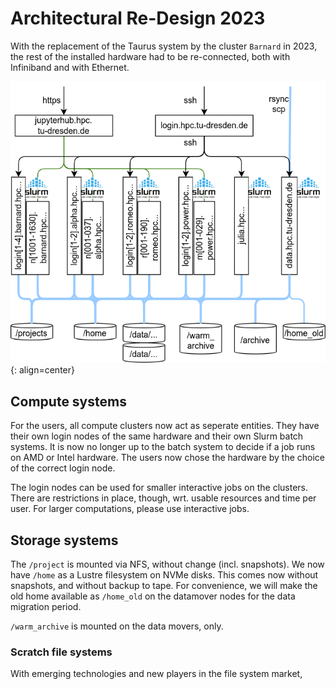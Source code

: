# Architectural Re-Design 2023

With the replacement of the Taurus system by the cluster `Barnard` in 2023,
the rest of the installed hardware had to be re-connected, both with
Infiniband and with Ethernet.

![Architecture overview 2023](../jobs_and_resources/misc/architecture_2023.png)
{: align=center}

## Compute systems

For the users, all compute clusters now act as seperate entities. They have their own
login nodes of the same hardware and their own Slurm batch systems. It is now no longer up
to the batch system to decide if a job runs on AMD or Intel hardware. The users now chose
the hardware by the choice of the correct login node.

The login nodes can be used for smaller interactive jobs on the clusters. There are
restrictions in place, though, wrt. usable resources and time per user. For larger
computations, please use interactive jobs. 

## Storage systems

The `/project` is mounted via NFS, without change (incl. snapshots). We now have `/home`
as a Lustre filesystem on NVMe disks. This comes now without snapshots, and without backup
to tape. For convenience, we will make the old home available as `/home_old` on the
datamover nodes for the data migration period. 

`/warm_archive` is mounted on the data movers, only.

### Scratch file systems

With emerging technologies and new players in the file system market, 
